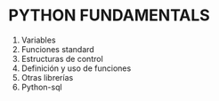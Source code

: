 # PYTHON FUNDAMENTALS
1. Variables
2. Funciones standard
3. Estructuras de control
4. Definición y uso de funciones
5. Otras librerías
6. Python-sql